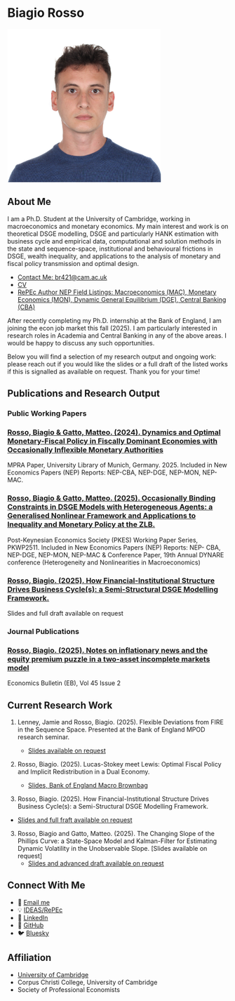 # Biagio Rosso

<img src="assets/images/IMG_3345.jpg" alt="Description" style="width: 350px; height: auto;">

## About Me

I am a Ph.D. Student at the University of Cambridge, working in macroeconomics and monetary economics. My main interest and work is on theoretical DSGE modelling, DSGE and particularly HANK estimation with business cycle and empirical data, computational and solution methods in the state and sequence-space, institutional and behavioural frictions in DSGE, wealth inequality, and applications to the analysis of monetary and fiscal policy transmission and optimal design. 

- [Contact Me: br421@cam.ac.uk](mailto:br421@cam.ac.uk)
- [CV](CVwebsite.pdf)
- [RePEc Author NEP Field Listings: Macroeconomics (MAC), Monetary Economics (MON), Dynamic General Equilibrium (DGE), Central Banking     (CBA)](https://ideas.repec.org/f/pro1398.html)

After recently completing my Ph.D. internship at the Bank of England, I am joining the econ job market this fall (2025). I am particularly interested in research roles in Academia and Central Banking in any of the above areas. I would be happy to discuss any such opportunities. 

Below you will find a selection of my research output and ongoing work: please reach out if you would like the slides or a full draft of the listed works if this is signalled as available on request. Thank you for your time!

## Publications and Research Output

### Public Working Papers

<div class="project-grid">
    <div class="project-card">
      <h3><a href="https://mpra.ub.uni-muenchen.de/125094/1/MPRA_paper_125094.pdf"> Rosso, Biagio & Gatto, Matteo. (2024). Dynamics and         Optimal Monetary-Fiscal Policy in Fiscally Dominant Economies with Occasionally Inflexible Monetary Authorities</a></h3>
      <p> MPRA Paper, University Library of Munich, Germany. 2025. Included in New Economics Papers (NEP) Reports: NEP-CBA,
      NEP-DGE, NEP-MON, NEP-MAC.</p>
    </div>
    <div class="project-card">
      <h3><a href="https://postkeynesian.net/media/working-papers/PKWP2511.pdf"> Rosso, Biagio & Gatto, Matteo. (2025). Occasionally         Binding Constraints in DSGE Models with Heterogeneous Agents: a Generalised Nonlinear Framework and Applications to Inequality and Monetary Policy at the ZLB.</a></h3>
      <p> Post-Keynesian Economics Society (PKES) Working Paper Series, PKWP2511. Included in New Economics Papers (NEP) Reports: NEP-          CBA, NEP-DGE, NEP-MON, NEP-MAC & Conference Paper, 19th Annual DYNARE conference (Heterogeneity and Nonlinearities in                    Macroeconomics)</p>
    </div>
  <div class="project-card">
      <h3><a href="mailto:br421@cam.ac.uk"> Rosso, Biagio. (2025). How Financial-Institutional Structure Drives Business Cycle(s): a Semi-Structural DSGE Modelling Framework.</a></h3>
      <p> Slides and full draft available on request  </p>
    </div>
</div>

### Journal Publications

<div class="project-grid">
    <div class="project-card">
      <h3><a href="http://www.accessecon.com/Pubs/EB/2025/Volume45/EB-25-V45-I2-P86.pdf"> Rosso, Biagio. (2025). Notes on inflationary         news and the equity premium puzzle in a two-asset incomplete markets model</a></h3>
      <p> Economics Bulletin (EB), Vol 45 Issue 2 </p>
    </div>
</div>

## Current Research Work

1. Lenney, Jamie and Rosso, Biagio. (2025). Flexible Deviations from FIRE in the Sequence Space. Presented at the Bank of England MPOD research seminar.
   - [Slides available on request](mailto:br421@cam.ac.uk)

2. Rosso, Biagio. (2025). Lucas-Stokey meet Lewis: Optimal Fiscal Policy and Implicit Redistribution in a Dual Economy. 
   - [Slides, Bank of England Macro Brownbag](Rosso_DualEconomyFiscalPolicy_Slides_New.pdf)

3. Rosso, Biagio. (2025). How Financial-Institutional Structure Drives Business Cycle(s): a Semi-Structural
DSGE Modelling Framework.
  - [Slides and full fraft available on request](mailto:br421@cam.ac.uk)
   
3. Rosso, Biagio and Gatto, Matteo. (2025). The Changing Slope of the Phillips Curve: a State-Space Model and
Kalman-Filter for Estimating Dynamic Volatility in the Unobservable Slope. [Slides available on request]
   - [Slides and advanced draft available on request](mailto:br421@cam.ac.uk)

## Connect With Me

- 📧 [Email me](mailto:br421@cam.ac.uk)
- 💡 [IDEAS/RePEc](https://ideas.repec.org/f/pro1398.html)
- 💼 [LinkedIn](https://uk.linkedin.com/in/biagio-rosso)
- 🐙 [GitHub](https://github.com/BiagioR)
- 🐦 [Bluesky](https://bsky.app/profile/biagiorosso.bsky.social)

## Affiliation
- [University of Cambridge](https://www.devstudies.cam.ac.uk/staff/biagio-rosso)
- Corpus Christi College, University of Cambridge
- Society of Professional Economists

